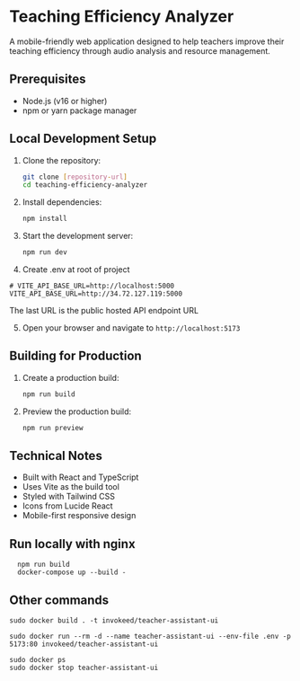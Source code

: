 # Teaching Efficiency Analyzer

A mobile-friendly web application designed to help teachers improve their teaching efficiency through audio analysis and resource management.



## Prerequisites

- Node.js (v16 or higher)
- npm or yarn package manager

## Local Development Setup

1. Clone the repository:
   ```bash
   git clone [repository-url]
   cd teaching-efficiency-analyzer
   ```

2. Install dependencies:
   ```bash
   npm install
   ```

3. Start the development server:
   ```bash
   npm run dev
   ```
   
4.  Create .env at root of project

   ```
   # VITE_API_BASE_URL=http://localhost:5000
   VITE_API_BASE_URL=http://34.72.127.119:5000
   ```
   The last URL is the public hosted API endpoint URL

5. Open your browser and navigate to `http://localhost:5173`



## Building for Production

1. Create a production build:
   ```bash
   npm run build
   ```

2. Preview the production build:
   ```bash
   npm run preview
   ```

## Technical Notes

- Built with React and TypeScript
- Uses Vite as the build tool
- Styled with Tailwind CSS
- Icons from Lucide React
- Mobile-first responsive design

## Run locally with nginx

```
  npm run build
  docker-compose up --build -
```

## Other commands

```
sudo docker build . -t invokeed/teacher-assistant-ui

sudo docker run --rm -d --name teacher-assistant-ui --env-file .env -p 5173:80 invokeed/teacher-assistant-ui

sudo docker ps
sudo docker stop teacher-assistant-ui
```